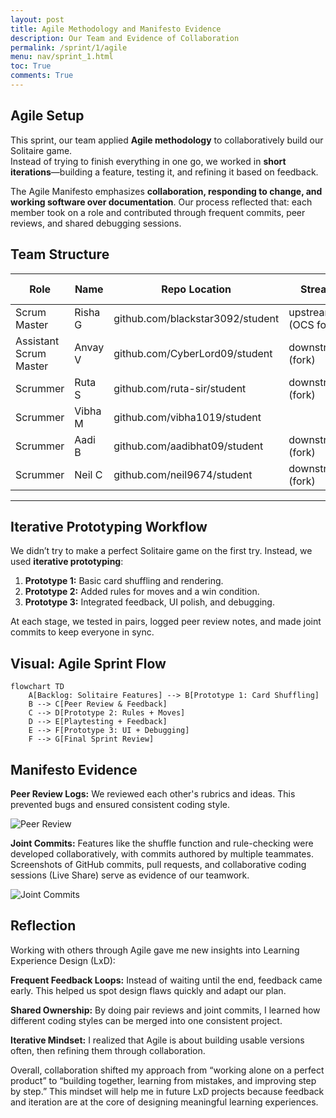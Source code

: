 ```yaml
---
layout: post
title: Agile Methodology and Manifesto Evidence
description: Our Team and Evidence of Collaboration
permalink: /sprint/1/agile
menu: nav/sprint_1.html
toc: True
comments: True
---
```


## Agile Setup

This sprint, our team applied **Agile methodology** to collaboratively build our Solitaire game.  
Instead of trying to finish everything in one go, we worked in **short iterations**—building a feature, testing it, and refining it based on feedback.  

The Agile Manifesto emphasizes **collaboration, responding to change, and working software over documentation**. Our process reflected that: each member took on a role and contributed through frequent commits, peer reviews, and shared debugging sessions.


## Team Structure

| Role                   | Name     | Repo Location                                     | Stream                | Repo Name |
|------------------------|----------|---------------------------------------------------|-----------------------|-----------|
| Scrum Master           | Risha G  | github.com/blackstar3092/student                  | upstream (OCS fork)   | student   |
| Assistant Scrum Master | Anvay V  | github.com/CyberLord09/student                    | downstream (fork)     | student   |
| Scrummer               | Ruta S   | github.com/ruta-sir/student                       | downstream (fork)     | student   |
| Scrummer               | Vibha M  | github.com/vibha1019/student                      |                       |           |
| Scrummer               | Aadi B   | github.com/aadibhat09/student                     | downstream (fork)     | student   |
| Scrummer               | Neil C   | github.com/neil9674/student                       | downstream (fork)     | student   |

---


## Iterative Prototyping Workflow

We didn’t try to make a perfect Solitaire game on the first try. Instead, we used **iterative prototyping**:  

1. **Prototype 1:** Basic card shuffling and rendering.  
2. **Prototype 2:** Added rules for moves and a win condition.  
3. **Prototype 3:** Integrated feedback, UI polish, and debugging.  

At each stage, we tested in pairs, logged peer review notes, and made joint commits to keep everyone in sync.  

## Visual: Agile Sprint Flow

```mermaid
flowchart TD
    A[Backlog: Solitaire Features] --> B[Prototype 1: Card Shuffling]
    B --> C[Peer Review & Feedback]
    C --> D[Prototype 2: Rules + Moves]
    D --> E[Playtesting + Feedback]
    E --> F[Prototype 3: UI + Debugging]
    F --> G[Final Sprint Review]
```

## Manifesto Evidence

**Peer Review Logs:** We reviewed each other's rubrics and ideas. This prevented bugs and ensured consistent coding style.

<img src="{{ site.baseurl }}/images/00_rg_imgs/sprint1/peer.png" alt="Peer Review">

**Joint Commits:** Features like the shuffle function and rule-checking were developed collaboratively, with commits authored by multiple teammates. Screenshots of GitHub commits, pull requests, and collaborative coding sessions (Live Share) serve as evidence of our teamwork.

<img src="{{ site.baseurl }}/images/00_rg_imgs/sprint1/commit.png" alt="Joint Commits">


## Reflection

Working with others through Agile gave me new insights into Learning Experience Design (LxD):

**Frequent Feedback Loops:** Instead of waiting until the end, feedback came early. This helped us spot design flaws quickly and adapt our plan.

**Shared Ownership:** By doing pair reviews and joint commits, I learned how different coding styles can be merged into one consistent project.

**Iterative Mindset:** I realized that Agile is about building usable versions often, then refining them through collaboration.

Overall, collaboration shifted my approach from “working alone on a perfect product” to “building together, learning from mistakes, and improving step by step.” This mindset will help me in future LxD projects because feedback and iteration are at the core of designing meaningful learning experiences.
